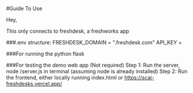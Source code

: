 #Guide To Use

Hey, 

This only connects to freshdesk, a freshworks app

###.env structure:
FRESHDESK_DOMAIN = "<your domain>.freshdesk.com"
API_KEY = <your api key>

###For running the python flask


###For testing the demo web app (Not required)
Step 1: Run the server, node <path to folder>/server.js in terminal (assuming node is already installed)
Step 2: Run the frontend, either locally running index.html or https://scai-freshdesks.vercel.app/